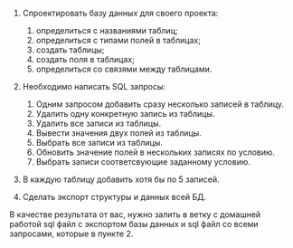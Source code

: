 1. Спроектировать базу данных для своего проекта:
   1. определиться с названиями таблиц; 
   2. определиться с типами полей в таблицах; 
   3. создать таблицы; 
   4. создать поля в таблицах; 
   5. определиться со связями между таблицами.

2. Необходимо написать SQL запросы:
   1. Одним запросом добавить сразу несколько записей
      в таблицу. 
   2. Удалить одну конкретную запись из таблицы. 
   3. Удалить все записи из таблицы. 
   4. Вывести значения двух полей из таблицы. 
   5. Выбрать все записи из таблицы. 
   6. Обновить значение полей в нескольких записях по
   условию. 
   7. Выбрать записи соответсвующие заданному
   условию.
3. В каждую таблицу добавить хотя бы по 5 записей.
4. Сделать экспорт структуры и данных всей БД.

В качестве результата от вас, нужно залить в ветку с
домашней работой sql файл с экспортом базы данных и sql
файл со всеми запросами, которые в пункте 2.